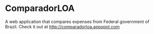 ComparadorLOA
=============

A web application that compares expenses from Federal government of Brazil. Check it out at http://comparadorloa.appspot.com
